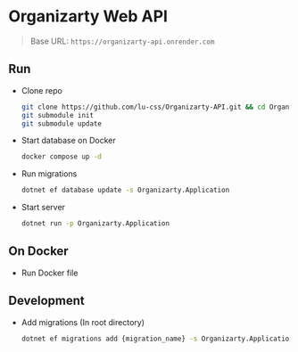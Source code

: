 # Organizarty Web API

> Base URL: `https://organizarty-api.onrender.com`

## Run

- Clone repo
    ```sh
    git clone https://github.com/lu-css/Organizarty-API.git && cd Organizarty-API
    git submodule init
    git submodule update
    ```

- Start database on Docker
    ```sh
    docker compose up -d 
    ```

- Run migrations
    ```sh
    dotnet ef database update -s Organizarty.Application
    ```

- Start server
    ```sh
    dotnet run -p Organizarty.Application
    ```

## On Docker
- Run Docker file

## Development

- Add migrations (In root directory)

    ```sh
    dotnet ef migrations add {migration_name} -s Organizarty.Application -p Organizarty.Infra
    ```

